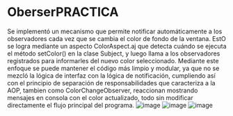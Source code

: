 # OberserPRACTICA
Se implementó un mecanismo que permite notificar automáticamente a los observadores cada vez que se cambia el color de fondo de la ventana.
EstO se logra mediante un aspecto ColorAspect.aj que detecta cuándo se ejecuta el método setColor() en la clase Subject, y luego llama a los observadores registrados para informarles del nuevo color seleccionado. Mediante este enfoque se puede mantener el código más limpio y modular, ya que no se mezcló la lógica de interfaz con la lógica de notificación, cumpliendo así con el principio de separación de responsabilidades que caracteriza a la AOP, tambien como ColorChangeObserver, reaccionan mostrando mensajes en consola con el color actualizado, todo sin modificar directamente el flujo principal del programa.
![image](https://github.com/user-attachments/assets/cee8cf6f-a317-4aa7-931b-6945e0b4e08a)
![image](https://github.com/user-attachments/assets/f5b6727d-2708-4038-a6e2-02590f0f0c7a)
![image](https://github.com/user-attachments/assets/8177ff45-2c6e-4193-b751-4bc600a15c4c)
